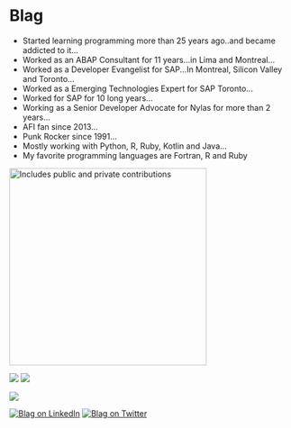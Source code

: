 # Blag

* Started learning programming more than 25 years ago..and became addicted to it...
* Worked as an ABAP Consultant for 11 years...in Lima and Montreal...
* Worked as a Developer Evangelist for SAP...In Montreal, Silicon Valley and Toronto...
* Worked as a Emerging Technologies Expert for SAP Toronto...
* Worked for SAP for 10 long years...
* Working as a Senior Developer Advocate for Nylas for more than 2 years...
* AFI fan since 2013...
* Punk Rocker since 1991...
* Mostly working with Python, R, Ruby, Kotlin and Java...
* My favorite programming languages are Fortran, R and Ruby

<p>
    <a href="https://vaunt.dev">
        <img src="https://api.vaunt.dev/v1/github/entities/atejada/contributions?format=svg&private=true" width="350" title="Includes public and private contributions" />
    </a>
</p>

![](https://github-profile-summary-cards.vercel.app/api/cards/profile-details?username=atejada)
![](https://github-readme-stats.vercel.app/api/top-langs/?username=atejada)

![](https://komarev.com/ghpvc/?username=atejada&color=gray)

[![Blag on LinkedIn](https://img.shields.io/badge/LinkedIn-0077B5?style=for-the-badge&logo=linkedin&logoColor=white)](https://www.linkedin.com/in/atejada/)
[![Blag on Twitter](https://img.shields.io/badge/Twitter-1DA1F2?style=for-the-badge&logo=twitter&logoColor=white)](https://twitter.com/Blag)
